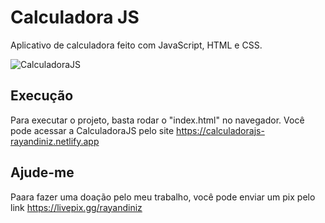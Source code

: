 # Calculadora JS
Aplicativo de calculadora feito com JavaScript, HTML e CSS.

![CalculadoraJS](https://imgur.com/JeOtMGn)

## Execução
Para executar o projeto, basta rodar o "index.html" no navegador.
Você pode acessar a CalculadoraJS pelo site https://calculadorajs-rayandiniz.netlify.app

## Ajude-me
Paara fazer uma doação pelo meu trabalho, você pode enviar um pix pelo link https://livepix.gg/rayandiniz

